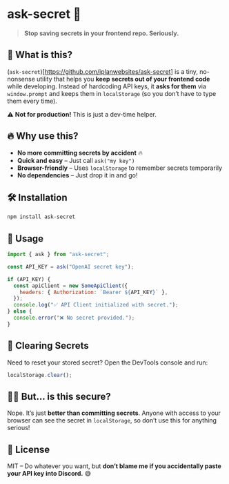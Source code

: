 # ask-secret 🔑

> **Stop saving secrets in your frontend repo. Seriously.**

## 🚀 What is this?

(`ask-secret`)[https://github.com/iplanwebsites/ask-secret] is a tiny, no-nonsense utility that helps you **keep secrets out of your frontend code** while developing. Instead of hardcoding API keys, it **asks for them** via `window.prompt` and keeps them in `localStorage` (so you don’t have to type them every time).

⚠️ **Not for production!** This is just a dev-time helper.

## 🔥 Why use this?

- **No more committing secrets by accident** 🔥
- **Quick and easy** – Just call `ask("my key")`
- **Browser-friendly** – Uses `localStorage` to remember secrets temporarily
- **No dependencies** – Just drop it in and go!

## 🛠 Installation

```sh
npm install ask-secret
```

## 🎯 Usage

```js
import { ask } from "ask-secret";

const API_KEY = ask("OpenAI secret key");

if (API_KEY) {
  const apiClient = new SomeApiClient({
    headers: { Authorization: `Bearer ${API_KEY}` },
  });
  console.log("✅ API Client initialized with secret.");
} else {
  console.error("❌ No secret provided.");
}
```

## 🛑 Clearing Secrets

Need to reset your stored secret? Open the DevTools console and run:

```js
localStorage.clear();
```

## 🏴‍☠️ But... is this secure?

Nope. It’s just **better than committing secrets**. Anyone with access to your browser can see the secret in `localStorage`, so don’t use this for anything serious!

## 📜 License

MIT – Do whatever you want, but **don’t blame me if you accidentally paste your API key into Discord.** 😅
